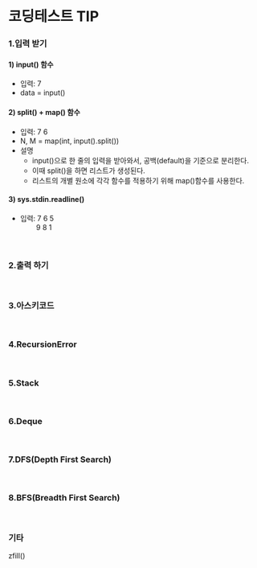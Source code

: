 # 코딩테스트 TIP  


### 1.입력 받기
#### 1) input() 함수
- 입력: 7
- data = input()

#### 2) split() + map() 함수
- 입력: 7 6
- N, M = map(int, input().split())
- 설명
  - input()으로 한 줄의 입력을 받아와서, 공백(default)을 기준으로 분리한다.
  - 이때 split()을 하면 리스트가 생성된다.
  - 리스트의 개별 원소에 각각 함수를 적용하기 위해 map()함수를 사용한다.
 
#### 3) sys.stdin.readline()
- 입력: 7 6 5 </br>
&nbsp;&nbsp;&nbsp;&nbsp;&nbsp;&nbsp;&nbsp; 9 8 1       

</br>

### 2.출력 하기

</br>

### 3.아스키코드

</br>

### 4.RecursionError

</br>

### 5.Stack

</br>

### 6.Deque

</br>

### 7.DFS(Depth First Search)

</br>

### 8.BFS(Breadth First Search)

</br>

### 기타
zfill()
